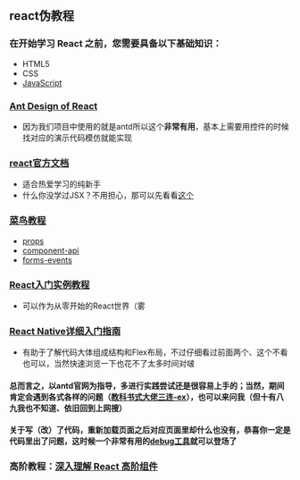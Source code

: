 ## react伪教程
### 在开始学习 React 之前，您需要具备以下基础知识：
- HTML5
- CSS
- [JavaScript](https://developer.mozilla.org/en-US/docs/Web/JavaScript/A_re-introduction_to_JavaScript)
### [Ant Design of React](https://ant.design/docs/react/introduce-cn)
- 因为我们项目中使用的就是antd所以这个**非常有用**，基本上需要用控件的时候找对应的演示代码模仿就能实现 
### [react官方文档](https://reactjs.org/docs/hello-world.html)
- 适合热爱学习的纯新手
- 什么你没学过JSX？不用担心，那可以先看看[这个](https://www.jianshu.com/p/7e872afeae42)
### [菜鸟教程](http://www.runoob.com/react/react-tutorial.html)
  - [props](http://www.runoob.com/react/react-props.html)
  - [component-api](http://www.runoob.com/react/react-component-api.html)
  - [forms-events](http://www.runoob.com/react/react-forms-events.html)

### [React入门实例教程](http://www.ruanyifeng.com/blog/2015/03/react.html)
- 可以作为从零开始的React世界（雾 
### [React Native详细入门指南](https://www.jianshu.com/p/fa0874be0827)
- 有助于了解代码大体组成结构和Flex布局，不过仔细看过前面两个、这个不看也可以，当然快速浏览一下也花不了太多时间对啵 
#### 总而言之，以antd官网为指导，多进行实践尝试还是很容易上手的；当然，期间肯定会遇到各式各样的问题（[教科书式大佬三连-ex](https://imgsa.baidu.com/forum/w%3D580/sign=cb152062f6039245a1b5e107b795a4a8/c3a110fab2fb431665f9acd52aa446230bf7d38d.jpg)），也可以来问我（但十有八九我也不知道、依旧回到上网搜）
#### 关于写（改）了代码，重新加载页面之后对应页面里却什么也没有，恭喜你一定是代码里出了问题，这时候一个非常有用的[debug工具](https://www.baidu.com/)就可以登场了
### 高阶教程：[深入理解 React 高阶组件](https://zhuanlan.zhihu.com/p/24776678)
